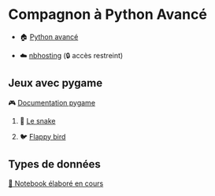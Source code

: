 # Compagnon à Python Avancé

  - 🏠 [Python avancé](https://github.com/ue12-p21/python-advanced) 
  
  - ☁️ [nbhosting](https://nbhosting.inria.fr/) (🔒 accès restreint)

## Jeux avec pygame

🎮 [Documentation pygame](https://www.pygame.org/docs/)

 1. 🐍 [Le snake](https://boisgera.github.io/python-advanced-companion/tps/games/README-snake.html)

 2. 🐦 [Flappy bird](https://boisgera.github.io/python-advanced-companion/tps/games/README-flappybird.html)

## Types de données

[📓 Notebook élaboré en cours](https://github.com/boisgera/python-advanced-companion/blob/master/notebooks/02-types%20de%20donn%C3%A9es.ipynb)
